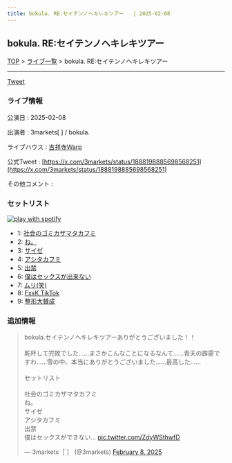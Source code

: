 ```yaml
---
title: bokula. RE:セイテンノヘキレキツアー	 | 2025-02-08
---
```

## bokula. RE:セイテンノヘキレキツアー	

[TOP](/setlist/) > [ライブ一覧](lives.html) > bokula. RE:セイテンノヘキレキツアー	

___

<a href="https://twitter.com/share?ref_src=twsrc%5Etfw" data-text="3markets[ ]セットリスト > bokula. RE:セイテンノヘキレキツアー	" class="twitter-share-button" data-via="3markets" data-hashtags="3markets" data-related="3markets" data-show-count="false">Tweet</a>

### ライブ情報

公演日
:    2025-02-08

出演者
:    3markets[ ] / bokula.

ライブハウス
:    [吉祥寺Warp](livehouse005.html)

公式Tweet
:    [https://x.com/3markets/status/1888198885698568251](https://x.com/3markets/status/1888198885698568251)

その他コメント
:    

### セットリスト


[![play with spotify](images/spotify-icon.png)](https://open.spotify.com/playlist/7c5F0yll2o032ymWFYKi0v)



*  1: [社会のゴミカザマタカフミ](song002.html)
*  2: [ね。](song076.html)
*  3: [サイゼ](song004.html)
*  4: [アシタカフミ](song101.html)
*  5: [出禁](song100.html)
*  6: [僕はセックスが出来ない](song006.html)
*  7: [ムリ(笑)](song099.html)
*  8: [FxxK TikTok](song082.html)
*  9: [整形大賛成](song005.html)


### 追加情報



<blockquote class="twitter-tweet"><p lang="ja" dir="ltr">bokula.セイテンノヘキレキツアーありがとうございました！！<br><br>乾杯して完敗でした……まさかこんなことになるなんて……青天の霹靂ですわ……雪の中、本当にありがとうございました……最高した……<br><br>セットリスト<br><br>社会のゴミカザマタカフミ<br>ね。<br>サイゼ<br>アシタカフミ<br>出禁<br>僕はセックスができない… <a href="https://t.co/ZdyWSthwfD">pic.twitter.com/ZdyWSthwfD</a></p>&mdash; 3markets［ ］ (@3markets) <a href="https://twitter.com/3markets/status/1888198885698568251?ref_src=twsrc%5Etfw">February 8, 2025</a></blockquote>
<script async src="https://platform.twitter.com/widgets.js" charset="utf-8"></script>




<script async src="https://platform.twitter.com/widgets.js" charset="utf-8"></script>